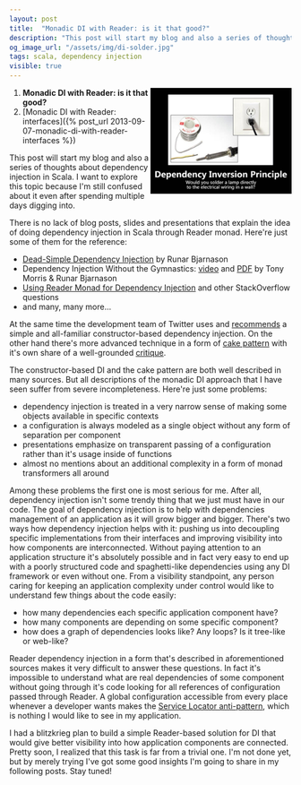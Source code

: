 ```yaml
---
layout: post
title:  "Monadic DI with Reader: is it that good?"
description: "This post will start my blog and also a series of thoughts about dependency injection in Scala. I want to explore this topic because I'm still confused about it even after spending multiple days digging into."
og_image_url: "/assets/img/di-solder.jpg"
tags: scala, dependency injection
visible: true
---
```

<img src="/assets/img/di-solder.jpg" align="right" width="50%"/>

1. **Monadic DI with Reader: is it that good?**
2. [Monadic DI with Reader: interfaces]({% post_url 2013-09-07-monadic-di-with-reader-interfaces %})

This post will start my blog and also a series of thoughts about dependency injection in Scala. I want to explore this topic because I'm still confused about it even after spending multiple days digging into.

There is no lack of blog posts, slides and presentations that explain the idea of doing dependency injection in Scala through Reader monad. Here're just some of them for the reference:

 * [Dead-Simple Dependency Injection](http://www.youtube.com/watch?v=ZasXwtTRkio) by Runar Bjarnason
 * Dependency Injection Without the Gymnastics: [video](http://vimeo.com/44502327) and [PDF](http://phillyemergingtech.com/2012/system/presentations/di-without-the-gymnastics.pdf) by Tony Morris & Runar Bjarnason
 * [Using Reader Monad for Dependency Injection](http://stackoverflow.com/questions/11276319/using-reader-monad-for-dependency-injection) and other StackOverflow questions
 * and many, many more...

At the same time the development team of Twitter uses and [recommends](http://twitter.github.io/effectivescala/#Object%20oriented%20programming-Dependency%20injection) a simple and all-familiar constructor-based dependency injection. On the other hand there's more advanced technique in a form of [cake pattern](http://jonasboner.com/2008/10/06/real-world-scala-dependency-injection-di/) with it's own share of a well-grounded [critique](http://igstan.ro/posts/2013-06-08-dependencies-and-modules-in-scala.html).

The constructor-based DI and the cake pattern are both well described in many sources. But all descriptions of the monadic DI approach that I have seen suffer from severe incompleteness. Here're just some problems:

 * dependency injection is treated in a very narrow sense of making some objects available in specific contexts
 * a configuration is always modeled as a single object without any form of separation per component
 * presentations emphasize on transparent passing of a configuration rather than it's usage inside of functions
 * almost no mentions about an additional complexity in a form of monad transformers all around

Among these problems the first one is most serious for me. After all, dependency injection isn't some trendy thing that we just must have in our code. The goal of dependency injection is to help with dependencies management of an application as it will grow bigger and bigger. There's two ways how dependency injection helps with it: pushing us into decoupling specific implementations from their interfaces and improving visibility into how components are interconnected. Without paying attention to an application structure it's absolutely possible and in fact very easy to end up with a poorly structured code and spaghetti-like dependencies using any DI framework or even without one.
From a visibility standpoint, any person caring for keeping an application complexity under control would like to understand few things about the code easily:

   * how many dependencies each specific application component have?
   * how many components are depending on some specific component?
   * how does a graph of dependencies looks like? Any loops? Is it tree-like or web-like?

Reader dependency injection in a form that's described in aforementioned sources makes it very difficult to answer these questions. In fact it's impossible to understand what are real dependencies of some component without going through it's code looking for all references of configuration passed through Reader. A global configuration accessible from every place whenever a developer wants makes the [Service Locator anti-pattern](http://igstan.ro/posts/2013-06-08-dependencies-and-modules-in-scala.html), which is nothing I would like to see in my application.

I had a blitzkrieg plan to build a simple Reader-based solution for DI that would give better visibility into how application components are connected. Pretty soon, I realized that this task is far from a trivial one. I'm not done yet, but by merely trying I've got some good insights I'm going to share in my following posts. Stay tuned!